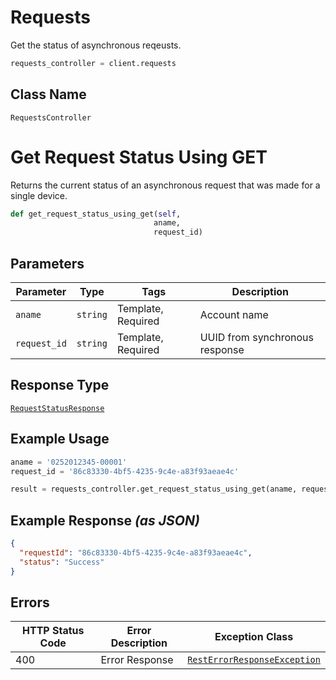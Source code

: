 # Requests

Get the status of asynchronous reqeusts.

```python
requests_controller = client.requests
```

## Class Name

`RequestsController`


# Get Request Status Using GET

Returns the current status of an asynchronous request that was made for a single device.

```python
def get_request_status_using_get(self,
                                aname,
                                request_id)
```

## Parameters

| Parameter | Type | Tags | Description |
|  --- | --- | --- | --- |
| `aname` | `string` | Template, Required | Account name |
| `request_id` | `string` | Template, Required | UUID from synchronous response |

## Response Type

[`RequestStatusResponse`](../../doc/models/request-status-response.md)

## Example Usage

```python
aname = '0252012345-00001'
request_id = '86c83330-4bf5-4235-9c4e-a83f93aeae4c'

result = requests_controller.get_request_status_using_get(aname, request_id)
```

## Example Response *(as JSON)*

```json
{
  "requestId": "86c83330-4bf5-4235-9c4e-a83f93aeae4c",
  "status": "Success"
}
```

## Errors

| HTTP Status Code | Error Description | Exception Class |
|  --- | --- | --- |
| 400 | Error Response | [`RestErrorResponseException`](../../doc/models/rest-error-response-exception.md) |

